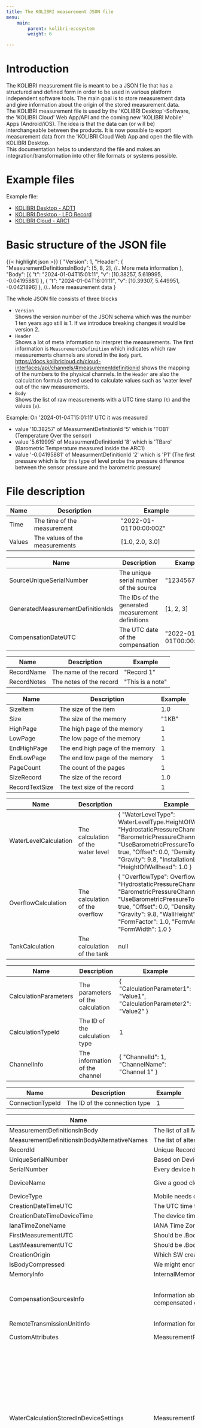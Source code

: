 ```yaml
---
title: The KOLIBRI measurement JSON file
menu:
    main:
        parent: kolibri-ecosystem
        weight: 6

---
```


# Introduction
The KOLIBRI measurement file is meant to be a JSON file that has a structured and defined form in order to be used in various platform independent software tools. The main goal is to store measurement data and give information about the origin of the stored measurement data.  
The KOLIBRI measurement file is used by the 'KOLIBRI Desktop'-Software, the 'KOLIBRI Cloud' Web App/API and the coming new 'KOLIBRI Mobile' Apps (Android/iOS). The idea is that the data can (or will be) interchangeable between the products. It is now possible to export measurement data from the 'KOLIBRI Cloud Web App and open the file with KOLIBRI Desktop.  
This documentation helps to understand the file and makes an integration/transformation into other file formats or systems possible.


# Example files

Example file: 
- [KOLIBRI Desktop - ADT1](../../data/Kolibri_EUI-009D6B0000C53DD32023111408584720231201073847.json)
- [KOLIBRI Desktop - LEO Record](../../data/Kolibri_REC-10.2-123452023082308513220230824062552.json)
- [KOLIBRI Cloud - ARC1](../../data/CLOUD_ARC-9.20-5_2024.01.04_15-01-11.json)


# Basic structure of the JSON file
{{< highlight json >}}
{
  "Version": 1,
  "Header": {
    "MeasurementDefinitionsInBody": [5, 8, 2],
    //.. More meta information
  },
  "Body": [{
      "t": "2024-01-04T15:01:11",
      "v": [10.38257, 5.619995, -0.04195881]
    }, {
      "t": "2024-01-04T16:01:11",
      "v": [10.39307, 5.449951, -0.0421896]
    },
    //.. More measurement data
}

The whole JSON file consists of three blocks
 - `Version`  
   Shows the version number of the JSON schema which was the number 1 ten years ago still is 1. If we introduce breaking changes it would be version 2.
 - ``Header``  
   Shows a lot of meta information to interpret the measurements. The first information is `MeasurementsDefinition` which indicates which raw measurements channels are stored in the `Body` part. https://docs.kolibricloud.ch/cloud-interfaces/api/channels/#measurementdefinitionid shows the mapping of the numbers to the physical channels. In the `Header` are also the calculation formula stored used to calculate values such as 'water level' out of the raw measurements.
 - ```Body```  
   Shows the list of raw measurements with a UTC time stamp (`t`) and the values (`v`).

Example:
On '2024-01-04T15:01:11' UTC it was measured  
  - value '10.38257' of MeasurmentDefinitionId '5' which is 'TOB1' (Temperature Over the sensor)
  - value '5.619995' of MeasurmentDefinitionId '8' which is 'TBaro' (Barometric Temperature measured inside the ARC1)
  - value '-0.04195881' of MeasurmentDefinitionId '2' which is 'P1' (The first pressure which is for this type of level probe the pressure difference between the sensor pressure and the barometric pressure)


# File description

| Name | Description | Example |
| --- | --- | --- |
| Time | The time of the measurement | "2022-01-01T00:00:00Z" |
| Values | The values of the measurements | [1.0, 2.0, 3.0] |

| Name | Description | Example |
| --- | --- | --- |
| SourceUniqueSerialNumber | The unique serial number of the source | "1234567890" |
| GeneratedMeasurementDefinitionIds | The IDs of the generated measurement definitions | [1, 2, 3] |
| CompensationDateUTC | The UTC date of the compensation | "2022-01-01T00:00:00Z" |



| Name | Description | Example |
| --- | --- | --- |
| RecordName | The name of the record | "Record 1" |
| RecordNotes | The notes of the record | "This is a note" |


| Name | Description | Example |
| --- | --- | --- |
| SizeItem | The size of the item | 1.0 |
| Size | The size of the memory | "1KB" |
| HighPage | The high page of the memory | 1 |
| LowPage | The low page of the memory | 1 |
| EndHighPage | The end high page of the memory | 1 |
| EndLowPage | The end low page of the memory | 1 |
| PageCount | The count of the pages | 1 |
| SizeRecord | The size of the record | 1.0 |
| RecordTextSize | The text size of the record | 1 |

| Name | Description | Example |
| --- | --- | --- |
| WaterLevelCalculation | The calculation of the water level | { "WaterLevelType": WaterLevelType.HeightOfWater, "HydrostaticPressureChannelId": 1, "BarometricPressureChannelId": 2, "UseBarometricPressureToCompensate": true, "Offset": 0.0, "Density": 1.0, "Gravity": 9.8, "InstallationLength": 1.0, "HeightOfWellhead": 1.0 } |
| OverflowCalculation | The calculation of the overflow | { "OverflowType": OverflowType.Poleni, "HydrostaticPressureChannelId": 1, "BarometricPressureChannelId": 2, "UseBarometricPressureToCompensate": true, "Offset": 0.0, "Density": 1.0, "Gravity": 9.8, "WallHeight": 1.0, "FormFactor": 1.0, "FormAngle": 1.0, "FormWidth": 1.0 } |
| TankCalculation | The calculation of the tank | null |


| Name | Description | Example |
| --- | --- | --- |
| CalculationParameters | The parameters of the calculation | { "CalculationParameter1": "Value1", "CalculationParameter2": "Value2" } |
| CalculationTypeId | The ID of the calculation type | 1 |
| ChannelInfo | The information of the channel | { "ChannelId": 1, "ChannelName": "Channel 1" } |

| Name | Description | Example |
| --- | --- | --- |
| ConnectionTypeId | The ID of the connection type | 1 |




| Name | Description | Example |
| --- | --- | --- |
| MeasurementDefinitionsInBody | The list of all MeasurementDefinitionIds | [1, 2, 3, 4] |
| MeasurementDefinitionsInBodyAlternativeNames | The list of alternative names of the channels | ["Air Pressure", null, "P1", "P2"] |
| RecordId | Unique Record Id | "1234567890" |
| UniqueSerialNumber | Based on Device-ID and Serial Number | "1234567890" |
| SerialNumber | Every device has a serial number | "1234" |
| DeviceName | Give a good clear name | "Eulach 10 - Winterthur / GSM: +41774692307" |
| DeviceType | Mobile needs device type for identification | "30.05" |
| CreationDateTimeUTC | The UTC time the file will be created | "2022-01-01T00:00:00Z" |
| CreationDateTimeDeviceTime | The device time the file will be created | "2022-01-01T00:00:00" |
| IanaTimeZoneName | IANA Time Zone Name | "Europe/Zurich" |
| FirstMeasurementUTC | Should be .Body.First().Time | "2022-01-01T00:00:00Z" |
| LastMeasurementUTC | Should be .Body.Last().Time | "2022-01-01T23:59:59Z" |
| CreationOrigin | Which SW created this file? | Origin.Kolibri |
| IsBodyCompressed | We might encrypt the body in the future | false |
| MemoryInfo | InternalMemoryInfo | { "SizeItem": 1.0, "Size": "1KB" } |
| CompensationSourcesInfo | Information about the source measurements of the compensated channels | [ { "SourceUniqueSerialNumber": "1234567890", "GeneratedMeasurementDefinitionIds": [1, 2], "CompensationDateUTC": "2022-01-01T00:00:00Z" } ] |
| RemoteTransmissionUnitInfo | Information for RemoteTransmissionUnits | { "ConnectionTypeId": 1 } |
| CustomAttributes | MeasurementFileFormatCustomAttributes | { "RecordName": "Record 1", "RecordNotes": "This is a note" } |
| WaterCalculationStoredInDeviceSettings | MeasurementFileFormatWaterCalculationStoredInDevice | { "WaterLevelCalculation": { "WaterLevelType": WaterLevelType.HeightOfWater, "HydrostaticPressureChannelId": 1, "BarometricPressureChannelId": 2, "UseBarometricPressureToCompensate": true, "Offset": 0.0, "Density": 1.0, "Gravity": 9.8, "InstallationLength": 1.0, "HeightOfWellhead": 1.0 }, "OverflowCalculation": { "OverflowType": OverflowType.Poleni, "HydrostaticPressureChannelId": 1, "BarometricPressureChannelId": 2, "UseBarometricPressureToCompensate": true, "Offset": 0.0, "Density": 1.0, "Gravity": 9.8, "WallHeight": 1.0, "FormFactor": 1.0, "FormAngle": 1.0, "FormWidth": 1.0 }, "TankCalculation": null } |
| ChannelCalculations | List<MeasurementFileFormatChannelCalculation> | [ { "CalculationParameters": { "CalculationParameter1": "Value1", "CalculationParameter2": "Value2" }, "CalculationTypeId": 1, "ChannelInfo": { "ChannelId": 1, "ChannelName": "Channel 1" } } ] |

